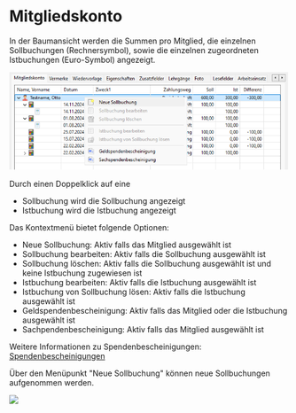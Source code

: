 # Mitgliedskonto

In der Baumansicht werden die Summen pro Mitglied, die einzelnen Sollbuchungen (Rechnersymbol), sowie die einzelnen zugeordneten Istbuchungen (Euro-Symbol) angezeigt.

![](img/MitgliedskontoTab.png)

Durch einen Doppelklick auf eine

* Sollbuchung wird die Sollbuchung angezeigt
* Istbuchung wird die Istbuchung angezeigt

Das Kontextmenü bietet folgende Optionen:

* Neue Sollbuchung: Aktiv falls das Mitglied ausgewählt ist
* Sollbuchung bearbeiten: Aktiv falls die Sollbuchung ausgewählt ist
* Sollbuchung löschen: Aktiv falls die Sollbuchung ausgewählt ist und keine Istbuchung zugewiesen ist
* Istbuchung bearbeiten: Aktiv falls die Istbuchung ausgewählt ist
* Istbuchung von Sollbuchung lösen: Aktiv falls die Istbuchung ausgewählt ist
* Geldspendenbescheinigung: Aktiv falls das Mitglied oder die Istbuchung ausgewählt ist
* Sachpendenbescheinigung: Aktiv falls das Mitglied ausgewählt ist

Weitere Informationen zu Spendenbescheinigungen: [Spendenbescheinigungen](../spendenbescheinigung.md)

Über den Menüpunkt "Neue Sollbuchung" können neue Sollbuchungen aufgenommen werden.

![](img/SollbuchungView.png)
